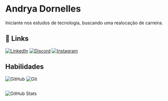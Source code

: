 
# Andrya Dornelles
Iniciante nos estudos de tecnologia, buscando uma realocação de carreira.

## 🌸 Links
[![LinkedIn](https://img.shields.io/badge/LinkedIn-999?style=for-the-badge&logo=linkedin&logoColor=blue)](https://wwwlinkedin.com/in/andryadornelles/)
[![Discord](https://img.shields.io/badge/Discord-999?style=for-the-badge&logo=discord)](https://discord.com/channels/@andryadornelles/)
[![Instagram](https://img.shields.io/badge/-Instagram-999?style=for-the-badge&logo=instagram)](https://www.instagram.com/andryadornelles/)

## Habilidades
![GitHub](https://img.shields.io/badge/GitHub-999?style=for-the-badge&logo=github)
![Git](https://img.shields.io/badge/GIT-999?style=for-the-badge&logo=git)

##
![GitHub Stats](https://github-readme-stats.vercel.app/api?username=andryadornelles&theme=bear)